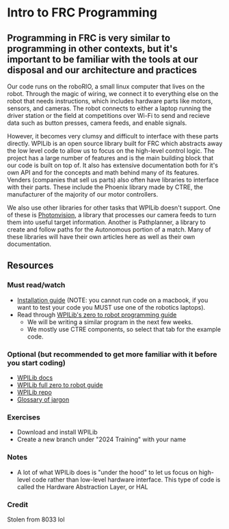 # Intro to FRC Programming

## Programming in FRC is very similar to programming in other contexts, but it's important to be familiar with the tools at our disposal and our architecture and practices

Our code runs on the roboRIO, a small linux computer that lives on the robot.
Through the magic of wiring, we connect it to everything else on the robot that needs instructions, which includes hardware parts like motors, sensors, and cameras.
The robot connects to either a laptop running the driver station or the field at competitions over Wi-Fi to send and recieve data such as button presses, camera feeds, and enable signals.

However, it becomes very clumsy and difficult to interface with these parts directly.
WPILib is an open source library built for FRC which abstracts away the low level code to allow us to focus on the high-level control logic.
The project has a large number of features and is the main building block that our code is built on top of.
It also has extensive documentation both for it's own API and for the concepts and math behind many of its features.
Venders (companies that sell us parts) also often have libraries to interface with their parts.
These include the Phoenix library made by CTRE, the manufacturer of the majority of our motor controllers.

We also use other libraries for other tasks that WPILib doesn't support. One of these is [Photonvision](Vision.md), a library that processes our camera feeds to turn them into useful target information.
Another is Pathplanner, a library to create and follow paths for the Autonomous portion of a match.
Many of these libraries will have their own articles here as well as their own documentation.

## Resources

### Must read/watch

- [Installation guide](https://docs.wpilib.org/en/stable/docs/zero-to-robot/step-2/wpilib-setup.html) (NOTE: you cannot run code on a macbook, if you want to test your code you MUST use one of the robotics laptops).
- Read through [WPILib's zero to robot programming guide](https://docs.wpilib.org/en/stable/docs/zero-to-robot/step-4/creating-test-drivetrain-program-cpp-java.html)
  - We will be writing a similar program in the next few weeks.
  - We mostly use CTRE components, so select that tab for the example code.

### Optional (but recommended to get more familiar with it before you start coding)

- [WPILib docs](https://docs.wpilib.org/en/stable/index.html)
- [WPILib full zero to robot guide](https://docs.wpilib.org/en/stable/docs/zero-to-robot/introduction.html)
- [WPILib repo](https://github.com/wpilibsuite/allwpilib)
- [Glossary of jargon](https://docs.wpilib.org/en/stable/docs/software/frc-glossary.html)

### Exercises

- Download and install WPILib
- Create a new branch under "2024 Training" with your name

### Notes

- A lot of what WPILib does is "under the hood" to let us focus on high-level code rather than low-level hardware interface.
  This type of code is called the Hardware Abstraction Layer, or HAL

### Credit
Stolen from 8033 lol
